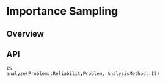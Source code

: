 # Importance Sampling

## Overview

## API

```@docs
IS
analyze(Problem::ReliabilityProblem, AnalysisMethod::IS)
```